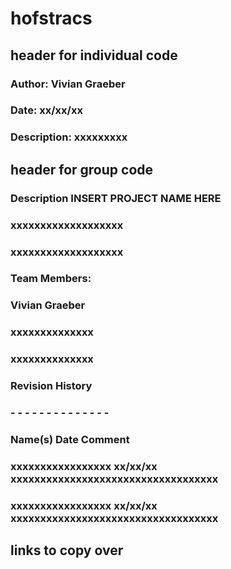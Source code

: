 # hofstracs

## header for individual code

### Author: Vivian Graeber
### Date: xx/xx/xx
### Description: xxxxxxxxx

## header for group code

### Description INSERT PROJECT NAME HERE
### xxxxxxxxxxxxxxxxxxx
### xxxxxxxxxxxxxxxxxxx
###
### Team Members:
### Vivian Graeber
### xxxxxxxxxxxxxx
### xxxxxxxxxxxxxx
###
### Revision History
### -    -    -    -    -    -    -    -    -    -    -    -    -    -
### Name(s)            Date        Comment
### xxxxxxxxxxxxxxxxx  xx/xx/xx    xxxxxxxxxxxxxxxxxxxxxxxxxxxxxxxxxxx
### xxxxxxxxxxxxxxxxx  xx/xx/xx    xxxxxxxxxxxxxxxxxxxxxxxxxxxxxxxxxxx

## links to copy over
